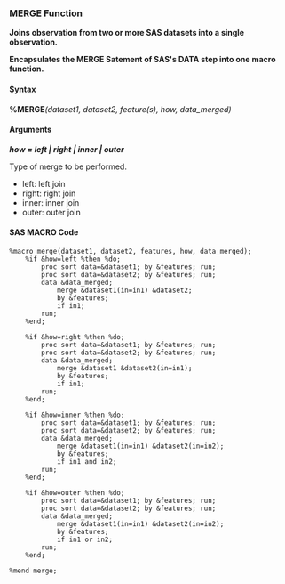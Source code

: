### MERGE Function
**Joins observation from two or more SAS datasets into a single observation.**

**Encapsulates the MERGE Satement of SAS's DATA step into one macro function.**

#### Syntax
**%MERGE**_(dataset1, dataset2, feature(s), how, data_merged)_

#### Arguments
***how = left | right | inner | outer***

Type of merge to be performed.
+ left: left join
+ right: right join
+ inner: inner join
+ outer: outer join

#### SAS MACRO Code
```sas
%macro merge(dataset1, dataset2, features, how, data_merged);
	%if &how=left %then %do;
		proc sort data=&dataset1; by &features; run;
		proc sort data=&dataset2; by &features; run;
		data &data_merged;
			merge &dataset1(in=in1) &dataset2;
			by &features;
			if in1;
		run;
	%end;

	%if &how=right %then %do;
		proc sort data=&dataset1; by &features; run;
		proc sort data=&dataset2; by &features; run;
		data &data_merged;
			merge &dataset1 &dataset2(in=in1);
			by &features;
			if in1;
		run;
	%end;

	%if &how=inner %then %do;
		proc sort data=&dataset1; by &features; run;
		proc sort data=&dataset2; by &features; run;
		data &data_merged;
			merge &dataset1(in=in1) &dataset2(in=in2);
			by &features;
			if in1 and in2;
		run;
	%end;

	%if &how=outer %then %do;
		proc sort data=&dataset1; by &features; run;
		proc sort data=&dataset2; by &features; run;
		data &data_merged;
			merge &dataset1(in=in1) &dataset2(in=in2);
			by &features;
			if in1 or in2;
		run;
	%end;

%mend merge;
```
